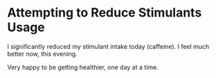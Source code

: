 # Attempting to Reduce Stimulants Usage

I significantly reduced my stimulant intake today (caffeine). I feel much better now, this evening. 

Very happy to be getting healthier, one day at a time. 
